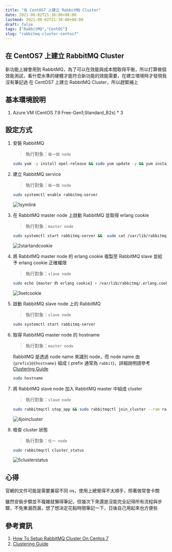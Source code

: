 ```yaml
---
title: "在 CentOS7 上建立 RabbitMQ Cluster"
date: 2021-08-02T21:30:00+08:00
lastmod: 2021-08-02T21:30:00+08:00
draft: false
tags: ["RabbitMQ","CentOS"]
slug: "rabbitmq-cluster-centos7"
---
```


## 在 CentOS7 上建立 RabbitMQ Cluster

新功能上線會用到 RabbitMQ，為了可以在效能與成本間取得平衡，所以打算做個效能測試，看什麼水準的硬體才能符合新功能的效能需要，在建立環境時才發現我沒有筆記過 在 CentOS7 上建立 RabbitMQ Cluster，所以趕緊補上

## 基本環境說明

1. Azure VM (CentOS 7.9 Free-Gen1;Standard_B2s) * 3

## 設定方式

1. 安裝 RabbitMQ

    > 執行對象：`每一個 node`

    ```bash
    sudo yum -y install epel-release && sudo yum update -y && yum install -y rabbitmq-server
    ```

2. 建立 RabbitMQ service

    > 執行對象：`每一個 node`

    ```bash
    sudo systemctl enable rabbitmq-server
    ```

    ![1symlink](https://user-images.githubusercontent.com/3851540/127964557-20d42b47-1f02-426e-ad27-ee14ccad21e7.png)

3. 在 RabbitMQ master node 上啟動 RabbitMQ 並取得 erlang cookie

    > 執行對象：`master node`

    ```bash
    sudo systemctl start rabbitmq-server &&  sudo cat /var/lib/rabbitmq/.erlang.cookie
    ```

    ![2startandcookie](https://user-images.githubusercontent.com/3851540/127964561-614730bb-7c33-40d2-bfd9-bb7cad57a25c.png)

4. 將 RabbitMQ master node 的 erlang cookie 複製至 RabbitMQ slave 並給予 erlang cookie 正確權限

    > 執行對象：`slave node`

    ```bash
    sudo echo {master 的 erlang cookie} > /var/lib/rabbitmq/.erlang.cookie && sudo chown rabbitmq:rabbitmq /var/lib/rabbitmq/.erlang.cookie && sudo chmod 400 /var/lib/rabbitmq/.erlang.cookie
    ```

    ![3setcookie](https://user-images.githubusercontent.com/3851540/127964562-6c2076ff-d1c4-4507-b560-a5a0ff5ac141.png)

5. 啟動 RabbitMQ slave node 上的 RabbitMQ

    > 執行對象：`slave node`

    ```bash
    sudo systemctl start rabbitmq-server
    ```

6. 取得 RabbitMQ master node 的 hostname

    > 執行對象：`master node`

    RabbitMQ 是透過 node name 來識別 node，而 node name 由 `{prefix}@{hostname}` 組成 ( prefix 通常為 `rabbit`)，詳細說明請參考 [Clustering Guide](https://www.rabbitmq.com/clustering.html#node-names)

    ```bash
    sudo hostname
    ```

7. 將 RabbitMQ slave node 加入 RabbitMQ master 中組成 cluster

    > 執行對象：`slave node`

    ```bash
    sudo rabbitmqctl stop_app && sudo rabbitmqctl join_cluster --ram rabbit@{hostname} && sudo rabbitmqctl start_app 
    ```

    ![4joincluster](https://user-images.githubusercontent.com/3851540/127964563-218e13b0-db45-4612-b635-15158fd79451.png)

8. 檢查 cluster 狀態

    > 執行對象：`任一 node`

    ```bash
    sudo rabbitmqctl cluster_status
    ```

    ![5clusterstatus](https://user-images.githubusercontent.com/3851540/127964565-0dc04e30-89dd-4988-96bb-c68189b0c63b.png)

## 心得

官網的文件可能是需要兼容不同 os，使用上總覺得不太順手，照著做常會卡關

雖然安裝步驟並不複雜就懶得筆記，但幾次下來還是沒能完全記得所有流程與步驟，不免東漏西漏，想了想決定花點時間筆記一下，日後自己用起來也方便些

## 參考資訊

1. [How To Setup RabbitMQ Cluster On Centos 7](https://www.unixmen.com/rabbitmq-cluster-on-centos-7/)
2. [Clustering Guide](https://www.rabbitmq.com/clustering.html#node-names)
